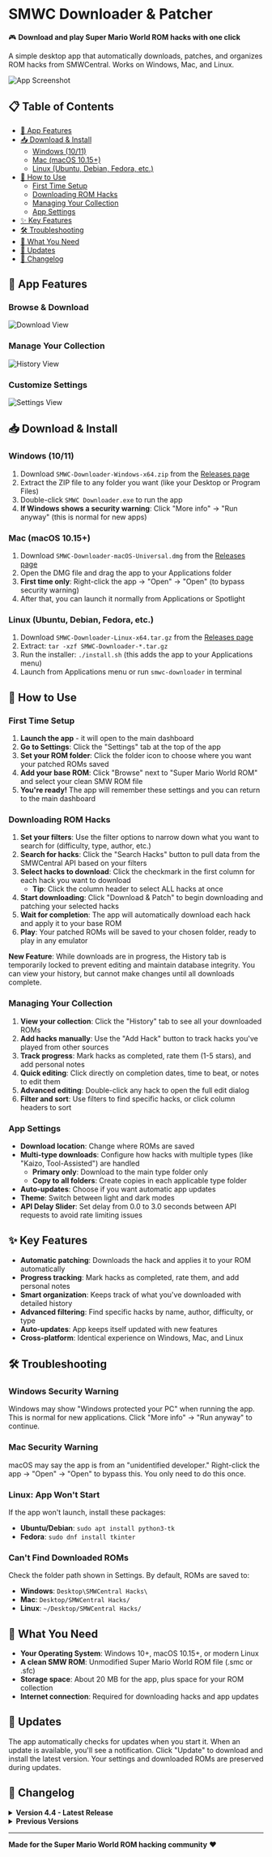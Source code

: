 # SMWC Downloader & Patcher

🎮 **Download and play Super Mario World ROM hacks with one click**

A simple desktop app that automatically downloads, patches, and organizes ROM hacks from SMWCentral. Works on Windows, Mac, and Linux.

![App Screenshot](images/ss_app_dashboard_v4.3.png)

## 📋 Table of Contents

- [🎯 App Features](#-app-features)
- [📥 Download & Install](#-download--install)
  - [Windows (10/11)](#windows-1011)
  - [Mac (macOS 10.15+)](#mac-macos-1015)
  - [Linux (Ubuntu, Debian, Fedora, etc.)](#linux-ubuntu-debian-fedora-etc)
- [🚀 How to Use](#-how-to-use)
  - [First Time Setup](#first-time-setup)
  - [Downloading ROM Hacks](#downloading-rom-hacks)
  - [Managing Your Collection](#managing-your-collection)
  - [App Settings](#app-settings)
- [✨ Key Features](#-key-features)
- [🛠️ Troubleshooting](#️-troubleshooting)
- [📝 What You Need](#-what-you-need)
- [🔄 Updates](#-updates)
- [📝 Changelog](#-changelog)

## 🎯 App Features

### Browse & Download
![Download View](images/ss_app_download_v4.3.png)

### Manage Your Collection
![History View](images/ss_app_history_v4.3.png)

### Customize Settings
![Settings View](images/ss_app_settings_v4.3.png)

## 📥 Download & Install

### Windows (10/11)
1. Download `SMWC-Downloader-Windows-x64.zip` from the [Releases page](../../releases)
2. Extract the ZIP file to any folder you want (like your Desktop or Program Files)
3. Double-click `SMWC Downloader.exe` to run the app
4. **If Windows shows a security warning**: Click "More info" → "Run anyway" (this is normal for new apps)

### Mac (macOS 10.15+)
1. Download `SMWC-Downloader-macOS-Universal.dmg` from the [Releases page](../../releases)
2. Open the DMG file and drag the app to your Applications folder
3. **First time only**: Right-click the app → "Open" → "Open" (to bypass security warning)
4. After that, you can launch it normally from Applications or Spotlight

### Linux (Ubuntu, Debian, Fedora, etc.)
1. Download `SMWC-Downloader-Linux-x64.tar.gz` from the [Releases page](../../releases)
2. Extract: `tar -xzf SMWC-Downloader-*.tar.gz`
3. Run the installer: `./install.sh` (this adds the app to your Applications menu)
4. Launch from Applications menu or run `smwc-downloader` in terminal

## 🚀 How to Use

### First Time Setup
1. **Launch the app** - it will open to the main dashboard
2. **Go to Settings**: Click the "Settings" tab at the top of the app
3. **Set your ROM folder**: Click the folder icon to choose where you want your patched ROMs saved
4. **Add your base ROM**: Click "Browse" next to "Super Mario World ROM" and select your clean SMW ROM file
5. **You're ready!** The app will remember these settings and you can return to the main dashboard

### Downloading ROM Hacks
1. **Set your filters**: Use the filter options to narrow down what you want to search for (difficulty, type, author, etc.)
2. **Search for hacks**: Click the "Search Hacks" button to pull data from the SMWCentral API based on your filters
3. **Select hacks to download**: Click the checkmark in the first column for each hack you want to download
   - **Tip**: Click the column header to select ALL hacks at once
4. **Start downloading**: Click "Download & Patch" to begin downloading and patching your selected hacks
5. **Wait for completion**: The app will automatically download each hack and apply it to your base ROM
6. **Play**: Your patched ROMs will be saved to your chosen folder, ready to play in any emulator

**New Feature**: While downloads are in progress, the History tab is temporarily locked to prevent editing and maintain database integrity. You can view your history, but cannot make changes until all downloads complete.

### Managing Your Collection
1. **View your collection**: Click the "History" tab to see all your downloaded ROMs
2. **Add hacks manually**: Use the "Add Hack" button to track hacks you've played from other sources
3. **Track progress**: Mark hacks as completed, rate them (1-5 stars), and add personal notes
4. **Quick editing**: Click directly on completion dates, time to beat, or notes to edit them
5. **Advanced editing**: Double-click any hack to open the full edit dialog
6. **Filter and sort**: Use filters to find specific hacks, or click column headers to sort

### App Settings
- **Download location**: Change where ROMs are saved
- **Multi-type downloads**: Configure how hacks with multiple types (like "Kaizo, Tool-Assisted") are handled
  - **Primary only**: Download to the main type folder only
  - **Copy to all folders**: Create copies in each applicable type folder
- **Auto-updates**: Choose if you want automatic app updates
- **Theme**: Switch between light and dark modes
- **API Delay Slider**: Set delay from 0.0 to 3.0 seconds between API requests to avoid rate limiting issues

## ✨ Key Features

- **Automatic patching**: Downloads the hack and applies it to your ROM automatically
- **Progress tracking**: Mark hacks as completed, rate them, and add personal notes
- **Smart organization**: Keeps track of what you've downloaded with detailed history
- **Advanced filtering**: Find specific hacks by name, author, difficulty, or type
- **Auto-updates**: App keeps itself updated with new features
- **Cross-platform**: Identical experience on Windows, Mac, and Linux

## 🛠️ Troubleshooting

### Windows Security Warning
Windows may show "Windows protected your PC" when running the app. This is normal for new applications. Click "More info" → "Run anyway" to continue.

### Mac Security Warning
macOS may say the app is from an "unidentified developer." Right-click the app → "Open" → "Open" to bypass this. You only need to do this once.

### Linux: App Won't Start
If the app won't launch, install these packages:
- **Ubuntu/Debian**: `sudo apt install python3-tk`
- **Fedora**: `sudo dnf install tkinter`

### Can't Find Downloaded ROMs
Check the folder path shown in Settings. By default, ROMs are saved to:
- **Windows**: `Desktop\SMWCentral Hacks\`
- **Mac**: `Desktop/SMWCentral Hacks/`
- **Linux**: `~/Desktop/SMWCentral Hacks/`

## 📝 What You Need

- **Your Operating System**: Windows 10+, macOS 10.15+, or modern Linux
- **A clean SMW ROM**: Unmodified Super Mario World ROM file (.smc or .sfc)
- **Storage space**: About 20 MB for the app, plus space for your ROM collection
- **Internet connection**: Required for downloading hacks and app updates

## 🔄 Updates

The app automatically checks for updates when you start it. When an update is available, you'll see a notification. Click "Update" to download and install the latest version. Your settings and downloaded ROMs are preserved during updates.

## 📝 Changelog

<details>
<summary><strong>Version 4.4 - Latest Release</strong></summary>

### 🚀 New Features
- **Cross-Platform Support**: Full compatibility with Windows, macOS, and Linux
- **Download State Management**: History tab is now locked during active downloads to prevent data corruption
- **Enhanced Dashboard Analytics**: Improved accuracy and data tracking for collection metrics

</details>

<details>
<summary><strong>Previous Versions</strong></summary>

### Version 4.3
- Dashboard implementation with analytics and charts
- History page with comprehensive filtering and editing
- Theme support (light/dark modes)
- Improved bulk download workflow

### Version 4.2
- Multi-type download support
- Enhanced search and filtering capabilities
- Progress tracking improvements
- Bug fixes and stability improvements

### Version 4.1
- Initial release with core downloading functionality
- Basic patching system
- Simple history tracking
- Windows-only support

</details>

---

**Made for the Super Mario World ROM hacking community** ❤️